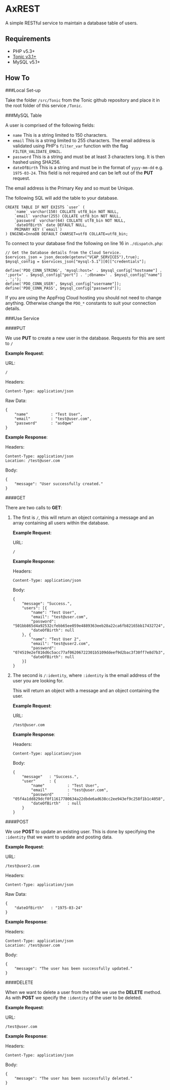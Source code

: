 AxREST
======

A simple RESTful service to maintain a database table of users.

Requirements
------------

-   PHP v5.3+
-   [Tonic v3.1+](https://github.com/peej/tonic/tree/v3.1)
-   MySQL v5.1+

How To
------

###Local Set-up

Take the folder `/src/Tonic` from the Tonic github repository and place it in the root folder of this service `/Tonic`.

###MySQL Table

A user is comprised of the following fields:

-   `name` This is a string limited to 150 characters.
-   `email` This is a string limited to 255 characters. The email address is validated using PHP's `filter_var` function with the flag `FILTER_VALIDATE_EMAIL`.
-   `password` This is a string and must be at least 3 characters long. It is then hashed using SHA256.
-   `dateOfBirth` This is a string and must be in the format of `yyyy-mm-dd` e.g. `1975-03-24`. This field is not required and can be left out of the __PUT__ request.

The email address is the Primary Key and so must be Unique.

The following SQL will add the table to your database.

    CREATE TABLE IF NOT EXISTS `user` (
        `name` varchar(150) COLLATE utf8_bin NOT NULL,
        `email` varchar(255) COLLATE utf8_bin NOT NULL,
        `password` varchar(64) COLLATE utf8_bin NOT NULL,
        `dateOfBirth` date DEFAULT NULL,
        PRIMARY KEY (`email`)
    ) ENGINE=InnoDB DEFAULT CHARSET=utf8 COLLATE=utf8_bin;

To connect to your database find the following on line 16 in `./dispatch.php`:

    // Get the Database details from the Cloud Service.
    $services_json = json_decode(getenv("VCAP_SERVICES"),true);
    $mysql_config = $services_json["mysql-5.1"][0]["credentials"];

    define('PDO_CONN_STRING', 'mysql:host=' . $mysql_config["hostname"] . ';port=' . $mysql_config["port"] . ';dbname=' . $mysql_config["name"] . ';');
    define('PDO_CONN_USER', $mysql_config["username"]);
    define('PDO_CONN_PASS', $mysql_config["password"]);

If you are using the AppFrog Cloud hosting you should not need to change anything. Otherwise change the `PDO_*` constants to suit your connection details.

###Use Service

####PUT

We use __PUT__ to create a new user in the database. Requests for this are sent to `/`

__Example Request__:

URL:

    /

Headers:

    Content-Type: application/json

Raw Data:

    {
        "name"          : "Test User",
        "email"         : "test@user.com",
        "password"      : "asdqwe"
    }

__Example Response__:

Headers:

    Content-Type: application/json
    Location: /test@user.com

Body:

    {
        "message": "User successfully created."
    }

####GET

There are two calls to __GET__:

1.  The first is `/`, this will return an object containing a message and an array containing all users within the database.

    __Example Request__:

    URL:

        /

    __Example Response__:

    Headers:

        Content-Type: application/json

    Body:

        {
            "message": "Success.",
            "users": [{
                "name": "Test User",
                "email": "test@user.com",
                "password": "501bb865d4a92532cfebb65ee059e4889363eeb28a22ca6fb82165bb17432724",
                "dateOfBirth": null
            }, {
                "name": "Test User 2",
                "email": "test@user2.com",
                "password": "074519e2ef816d6c5acc77af06206722301b5109ddeef9d2bac3f30ff7e8d7b3",
                "dateOfBirth": null
            }]
        }

2.  The second is `/:identity`, where `:identity` is the email address of the user you are looking for.

    This will return an object with a message and an object containing the user.

    __Example Request__:

    URL:

        /test@user.com

    __Example Response__:

    Headers:

        Content-Type: application/json

    Body:

        {
            "message"   : "Success.",
            "user"      : {
                "name"          : "Test User",
                "email"         : "test@user.com",
                "password"      : "05f4a1dd829dcf0f11617780634a22dbde6ad638cc2ee943ef9c258f1b1c4058",
                "dateOfBirth"   : null
            }
        }

####POST

We use __POST__ to update an existing user. This is done by specifying the `:identity` that we want to update and posting data.

__Example Request__:

URL:

    /test@user2.com

Headers:

    Content-Type: application/json

Raw Data:

    {
        "dateOfBirth"   : "1975-03-24"
    }

__Example Response__:

Headers:

    Content-Type: application/json
    Location: /test@user.com

Body:

    {
        "message": "The user has been successfully updated."
    }

####DELETE

When we want to delete a user from the table we use the __DELETE__ method. As with __POST__ we specify the `:identity` of the user to be deleted.

__Example Request__:

URL:

    /test@user.com

__Example Response__:

Headers:

    Content-Type: application/json

Body:

    {
        "message": "The user has been successfully deleted."
    }
